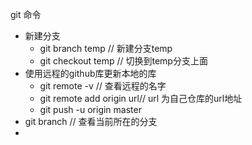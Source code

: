 git 命令

* 新建分支
  * git branch  temp // 新建分支temp
  * git checkout temp // 切换到temp分支上面
* 使用远程的github库更新本地的库
  * git remote -v // 查看远程的名字
  * git remote add origin url// url  为自己仓库的url地址
  * git push -u origin master
* git  branch // 查看当前所在的分支
* 

